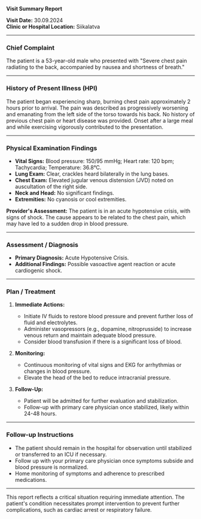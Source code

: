 

**Visit Summary Report**

**Visit Date:** 30.09.2024  
**Clinic or Hospital Location:** Siikalatva  

---

### **Chief Complaint**
The patient is a 53-year-old male who presented with "Severe chest pain radiating to the back, accompanied by nausea and shortness of breath."

---

### **History of Present Illness (HPI)**
The patient began experiencing sharp, burning chest pain approximately 2 hours prior to arrival. The pain was described as progressively worsening and emanating from the left side of the torso towards his back. No history of previous chest pain or heart disease was provided. Onset after a large meal and while exercising vigorously contributed to the presentation.

---

### **Physical Examination Findings**
- **Vital Signs:** Blood pressure: 150/95 mmHg; Heart rate: 120 bpm; Tachycardia; Temperature: 36.8°C.
- **Lung Exam:** Clear, crackles heard bilaterally in the lung bases.
- **Chest Exam:** Elevated jugular venous distension (JVD) noted on auscultation of the right side.
- **Neck and Head:** No significant findings.
- **Extremities:** No cyanosis or cool extremities.

**Provider's Assessment:** The patient is in an acute hypotensive crisis, with signs of shock. The cause appears to be related to the chest pain, which may have led to a sudden drop in blood pressure.

---

### **Assessment / Diagnosis**
- **Primary Diagnosis:** Acute Hypotensive Crisis.
- **Additional Findings:** Possible vasoactive agent reaction or acute cardiogenic shock.

---

### **Plan / Treatment**
1. **Immediate Actions:**
   - Initiate IV fluids to restore blood pressure and prevent further loss of fluid and electrolytes.
   - Administer vasopressors (e.g., dopamine, nitroprusside) to increase venous return and maintain adequate blood pressure.
   - Consider blood transfusion if there is a significant loss of blood.

2. **Monitoring:**
   - Continuous monitoring of vital signs and EKG for arrhythmias or changes in blood pressure.
   - Elevate the head of the bed to reduce intracranial pressure.

3. **Follow-Up:**
   - Patient will be admitted for further evaluation and stabilization.
   - Follow-up with primary care physician once stabilized, likely within 24-48 hours.

---

### **Follow-up Instructions**
- The patient should remain in the hospital for observation until stabilized or transferred to an ICU if necessary.
- Follow up with your primary care physician once symptoms subside and blood pressure is normalized.
- Home monitoring of symptoms and adherence to prescribed medications.

---

This report reflects a critical situation requiring immediate attention. The patient's condition necessitates prompt intervention to prevent further complications, such as cardiac arrest or respiratory failure.